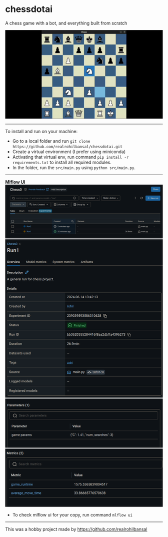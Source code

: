 # chessdotai
A chess game with a bot, and everything built from scratch

![Chess play](/assets/images/readme/play.gif)

---
To install and run on your machine:
- Go to a local folder and run `git clone https://github.com/realrohilbansal/chessdotai.git`
- Create a virtual environment (I prefer using miniconda)
- Activating that virtual env, run command `pip install -r requirements.txt` to install all required modules.
- In the folder, run the `src/main.py` using `python src/main.py`.
---

**Mlflow UI**
![Experiment](/assets/images/readme/mlflow_exp.png)
![Run](/assets/images/readme/mlflow_run.png)
![Params](/assets/images/readme/mlflow_params.png)
![Metrics](/assets/images/readme/mlflow_metrics.png)

- To check mlflow ui for your copy, run command `mlflow ui`

---
This was a hobby project made by https://github.com/realrohilbansal